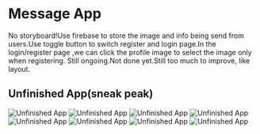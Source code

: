 # Message App
No storyboard!Use firebase to store the image and info being send from users.Use toggle button to switch register and login page.In the login/register page ,we can click the profile image to select the image only when registering.
Still ongoing.Not done yet.Still too much to improve, like layout.

## Unfinished App(sneak peak)
![Unfinished App](https://github.com/RobinHe0212/Messages/blob/master/Messages/Assets.xcassets/1921543522864_.pic.jpg)
![Unfinished App](https://github.com/RobinHe0212/Messages/blob/master/Messages/Assets.xcassets/1931543522878_.pic.jpg)
![Unfinished App](https://github.com/RobinHe0212/Messages/blob/master/Messages/Assets.xcassets/1941543522892_.pic_hd.jpg)
![Unfinished App](https://github.com/RobinHe0212/Messages/blob/master/Messages/Assets.xcassets/msg0.jpeg)
![Unfinished App](https://github.com/RobinHe0212/Messages/blob/master/Messages/Assets.xcassets/msg1.jpeg)
![Unfinished App](https://github.com/RobinHe0212/Messages/blob/master/Messages/Assets.xcassets/msg2.jpeg)
![Unfinished App](https://github.com/RobinHe0212/Messages/blob/master/Messages/Assets.xcassets/msg3.jpeg)
![Unfinished App](https://github.com/RobinHe0212/Messages/blob/master/Messages/Assets.xcassets/1911543521828_.pic_hd.jpg)


